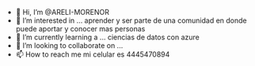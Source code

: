 - 👋 Hi, I’m @ARELI-MORENOR
- 👀 I’m interested in ... aprender y ser parte de una comunidad en donde puede aportar  y  conocer mas personas
- 🌱 I’m currently learning a ... ciencias de datos con azure
- 💞️ I’m looking to collaborate on ...
- 📫 How to reach me  mi celular es 4445470894

<!---
ARELI-MORENOR/ARELI-MORENOR is a ✨ special ✨ repository because its `README.md` (this file) appears on your GitHub profile.
You can click the Preview link to take a look at your changes.
--->
